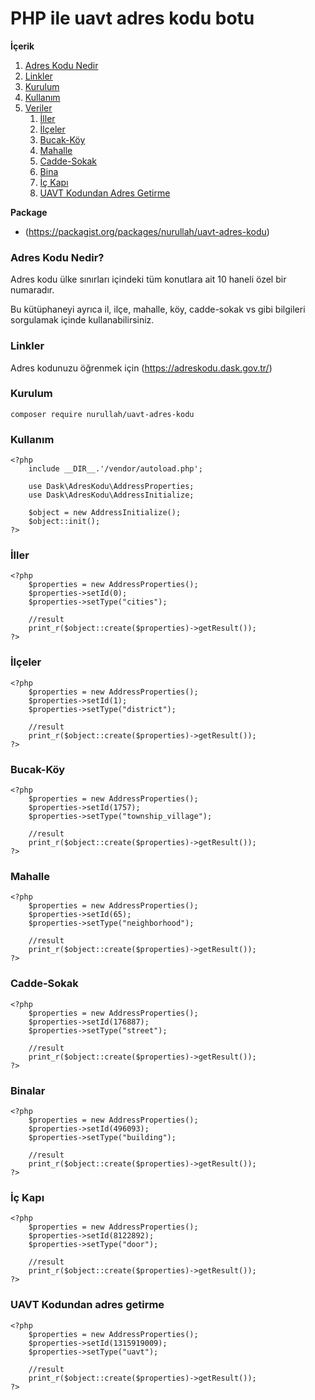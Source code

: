 # PHP ile uavt adres kodu botu

**İçerik**
1. [Adres Kodu Nedir](#what-is-uavt)
2. [Linkler](#links)
3. [Kurulum](#init)
4. [Kullanım](#usage)
5. [Veriler](#cities)
   1. [İller](#cities)
   2. [İlçeler](#district)
   3. [Bucak-Köy](#township_village)
   4. [Mahalle](#neighborhood)
   5. [Cadde-Sokak](#street)
   6. [Bina](#building)
   7. [İç Kapı](#door)
   8. [UAVT Kodundan Adres Getirme](#uavt)


**Package**

- (https://packagist.org/packages/nurullah/uavt-adres-kodu)


<a name="what-is-uavt"></a>
### Adres Kodu Nedir?
Adres kodu ülke sınırları içindeki tüm konutlara ait 10 haneli özel bir numaradır.

Bu kütüphaneyi ayrıca il, ilçe, mahalle, köy, cadde-sokak vs gibi bilgileri sorgulamak içinde kullanabilirsiniz.

<a name="links"></a>
### Linkler

Adres kodunuzu öğrenmek için (https://adreskodu.dask.gov.tr/)

<a name="init"></a>
### Kurulum
```
composer require nurullah/uavt-adres-kodu
```

<a name="usage"></a>
### Kullanım
    <?php
        include __DIR__.'/vendor/autoload.php';
        
        use Dask\AdresKodu\AddressProperties;
        use Dask\AdresKodu\AddressInitialize;
        
        $object = new AddressInitialize();
        $object::init();
    ?>


<a name="cities"></a>
### İller
    <?php
        $properties = new AddressProperties();
        $properties->setId(0);
        $properties->setType("cities");
        
        //result
        print_r($object::create($properties)->getResult());
    ?>


<a name="district"></a>
### İlçeler
    <?php
        $properties = new AddressProperties();
        $properties->setId(1);
        $properties->setType("district");
        
        //result
        print_r($object::create($properties)->getResult());
    ?>


<a name="township_village"></a>
### Bucak-Köy
    <?php
        $properties = new AddressProperties();
        $properties->setId(1757);
        $properties->setType("township_village");
        
        //result
        print_r($object::create($properties)->getResult());
    ?>


<a name="neighborhood"></a>
### Mahalle
    <?php
        $properties = new AddressProperties();
        $properties->setId(65);
        $properties->setType("neighborhood");
        
        //result
        print_r($object::create($properties)->getResult());
    ?>


<a name="street"></a>
### Cadde-Sokak
    <?php
        $properties = new AddressProperties();
        $properties->setId(176887);
        $properties->setType("street");
        
        //result
        print_r($object::create($properties)->getResult());
    ?>


<a name="building"></a>
### Binalar
    <?php
        $properties = new AddressProperties();
        $properties->setId(496093);
        $properties->setType("building");
        
        //result
        print_r($object::create($properties)->getResult());
    ?>


<a name="door"></a>
### İç Kapı
    <?php
        $properties = new AddressProperties();
        $properties->setId(8122892);
        $properties->setType("door");
        
        //result
        print_r($object::create($properties)->getResult());
    ?>
    

<a name="uavt"></a>
### UAVT Kodundan adres getirme
    <?php
        $properties = new AddressProperties();
        $properties->setId(1315919009);
        $properties->setType("uavt");
        
        //result
        print_r($object::create($properties)->getResult());
    ?>
   
